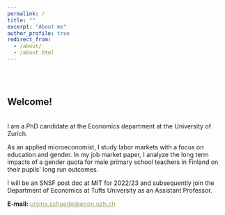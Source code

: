 ```yaml
---
permalink: /
title: ""
excerpt: "About me"
author_profile: true
redirect_from:
  - /about/
  - /about.html
---
```


<br/><br/>

## Welcome!

<br/>
I am a PhD candidate at the Economics department at the University of Zurich.

As an applied microeconomist, I study labor markets with a focus on education and gender. In my job market paper,
I analyze the long term impacts of a gender quota for male primary school teachers in Finland on their pupils' long run outcomes.


I will be an SNSF post doc at MIT for 2022/23 and subsequently join the Department of Economics at Tufts University as an Assistant Professor.
<br/>

**E-mail:** [<span style="color:#8AA761; text-decoration: underline">ursina.schaede@econ.uzh.ch</span>](ursina.schaede@econ.uzh.ch)
<br/>
<br/>
<br/>

<!-- I am part of a great cohort of job market candidates at the University of Zurich, and you can find more about my colleagues' research [<span style="color:#8AA761; text-decoration: underline">here</span>](https://www.econ.uzh.ch/en/study/phd/zurichgse/jobmarketcandidates.html). -->
